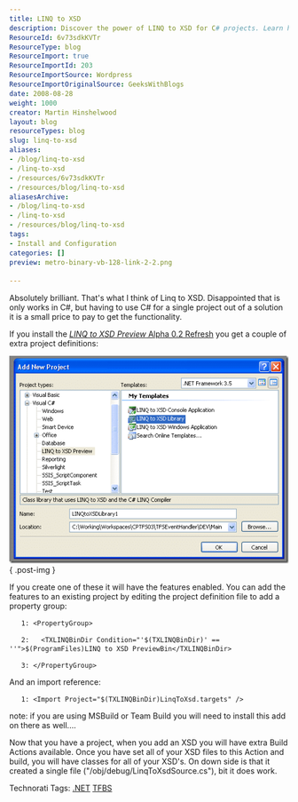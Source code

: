 ```yaml
---
title: LINQ to XSD
description: Discover the power of LINQ to XSD for C# projects. Learn how to enhance your development with extra features and streamline your XSD handling.
ResourceId: 6v73sdkKVTr
ResourceType: blog
ResourceImport: true
ResourceImportId: 203
ResourceImportSource: Wordpress
ResourceImportOriginalSource: GeeksWithBlogs
date: 2008-08-28
weight: 1000
creator: Martin Hinshelwood
layout: blog
resourceTypes: blog
slug: linq-to-xsd
aliases:
- /blog/linq-to-xsd
- /linq-to-xsd
- /resources/6v73sdkKVTr
- /resources/blog/linq-to-xsd
aliasesArchive:
- /blog/linq-to-xsd
- /linq-to-xsd
- /resources/blog/linq-to-xsd
tags:
- Install and Configuration
categories: []
preview: metro-binary-vb-128-link-2-2.png

---
```

Absolutely brilliant. That's what I think of Linq to XSD. Disappointed that is only works in C#, but having to use C# for a single project out of a solution it is a small price to pay to get the functionality.

If you install the [_LINQ to XSD Preview_ Alpha 0.2 Refresh](http://www.microsoft.com/downloads/details.aspx?FamilyID=A45F58CD-FCFC-439E-B735-8182775560AF&displaylang=en) you get a couple of extra project definitions:

[![image](images/LINQtoXSD_D04A-image_thumb-1-1.png)](http://blog.hinshelwood.com/files/2011/05/GWB-WindowsLiveWriter-LINQtoXSD_D04A-image_2.png)
{ .post-img }

If you create one of these it will have the features enabled. You can add the features to an existing project by editing the project definition file to add a property group:

```
   1: <PropertyGroup>
```

```
   2:   <TXLINQBinDir Condition="'$(TXLINQBinDir)' == ''">$(ProgramFiles)LINQ to XSD PreviewBin</TXLINQBinDir>
```

```
   3: </PropertyGroup>
```

And an import reference:

```
   1: <Import Project="$(TXLINQBinDir)LinqToXsd.targets" />
```

note: if you are using MSBuild or Team Build you will need to install this add on there as well....

Now that you have a project, when you add an XSD you will have extra Build Actions available. Once you have set all of your XSD files to this Action and build, you will have classes for all of your XSD's. On down side is that it created a single file ("/obj/debug/LinqToXsdSource.cs"), bit it does work.

Technorati Tags: [.NET](http://technorati.com/tags/.NET) [TFBS](http://technorati.com/tags/TFBS)
